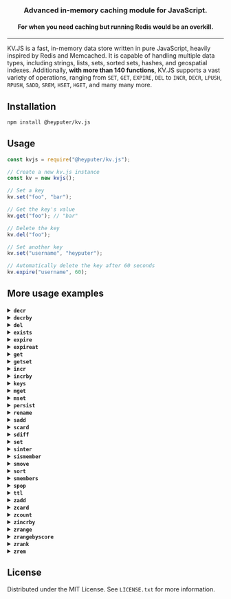 <h3 align="center">Advanced in-memory caching module for JavaScript.</h3>
<h4 align="center">For when you need caching but running Redis would be an overkill.</h4>
<hr>

KV.JS is a fast, in-memory data store written in pure JavaScript, heavily inspired by Redis and Memcached. It is capable of handling multiple data types, including strings, lists, sets, sorted sets, hashes, and geospatial indexes. Additionally, **with more than 140 functions**, KV.JS supports a vast variety of operations, ranging from `SET`, `GET`, `EXPIRE`, `DEL` to `INCR`, `DECR`, `LPUSH`, `RPUSH`, `SADD`, `SREM`, `HSET`, `HGET`, and many many more.

## Installation

```bash
npm install @heyputer/kv.js
```

## Usage

```javascript
const kvjs = require("@heyputer/kv.js");

// Create a new kv.js instance
const kv = new kvjs();

// Set a key
kv.set("foo", "bar");

// Get the key's value
kv.get("foo"); // "bar"

// Delete the key
kv.del("foo");

// Set another key
kv.set("username", "heyputer");

// Automatically delete the key after 60 seconds
kv.expire("username", 60);
```

## More usage examples

<details>
  <summary><strong><code>decr</code></strong></summary>

```javascript
// Assuming the key 'counter' has been set, decrement the value of the key by 1
kv.decr("counter");
```

</details>

<details>
  <summary><strong><code>decrby</code></strong></summary>

```javascript
// Assuming the key 'counter' has been set, decrement the value of the key by 5 (output: -5)
kv.decrby("counter", 5);

// Assuming the key 'counter' has been set, decrement the value of the key by -3 (output: 3)
kv.decrby("counter", -3);

// Assuming the key 'counter' has been set, decrement the value of the key by 10 (output: -7)
kv.decrby("counter", 10);

// Assuming the key 'counter' has been set, decrement the value of the key by 0 (output: 0)
kv.decrby("counter", 0);

// Assuming the key 'counter' has been set, decrement the value of the key by -7 (output: 4)
kv.decrby("counter", -7);
```

</details>

<details>
  <summary><strong><code>del</code></strong></summary>

Delete specified key(s). If a key does not exist, it is ignored.

```javascript
// Delete a single key ("key1"), returns 1 if the key was deleted, 0 if it did not exist or has expired.
kv.del("key1");

// Delete multiple keys ("key2" and "key3"), returns the number of keys deleted (0, 1, or 2) depending on which keys existed and were not expired.
kv.del("key2", "key3");

// Attempt to delete a non-existent key ("nonExistentKey"), returns 0 since the key does not exist.
kv.del("nonExistentKey");

// Attempt to delete an expired key ("expiredKey"), returns 0 if the key has expired.
kv.del("expiredKey");

// Delete multiple keys ("key4", "key5", "key6"), returns the number of keys deleted (0 to 3) depending on which keys existed and were not expired.
kv.del("key4", "key5", "key6");
```

</details>

<details>
  <summary><strong><code>exists</code></strong></summary>

Check if one or more keys exist.

```javascript
// Check if a single key ("key1") exists, returns 1 if the key exists and is not expired, 0 otherwise.
kv.exists("key1");

// Check if multiple keys ("key2" and "key3") exist, returns the number of existing keys (0, 1, or 2) that are not expired.
kv.exists("key2", "key3");

// Check if a non-existent key ("nonExistentKey") exists, returns 0 since the key does not exist.
kv.exists("nonExistentKey");

// Check if an expired key ("expiredKey") exists, returns 0 if the key has expired.
kv.exists("expiredKey");

// Check if multiple keys ("key4", "key5", "key6") exist, returns the number of existing keys (0 to 3) that are not expired.
kv.exists("key4", "key5", "key6");
```

</details>

<details>
  <summary><strong><code>expire</code></strong></summary>

```javascript
// Set a key's time to live in seconds without any option
kv.expire("username", 60);

// Set a key's time to live in seconds only if the key does not have an expiry time
kv.expire("username", 120, { NX: true });

// Set a key's time to live in seconds only if the key already has an expiry time
kv.expire("username", 180, { XX: true });

// Set a key's time to live in seconds only if the key's expiry time is greater than the specified time
kv.expire("username", 240, { GT: true });

// Set a key's time to live in seconds only if the key's expiry time is less than the specified time
kv.expire("username", 300, { LT: true });
```

</details>

<details>
  <summary><strong><code>expireat</code></strong></summary>

```javascript
// Set the TTL for key "user1" to expire in 30 seconds.
kv.expireat("user1", Math.floor(Date.now() / 1000) + 30);

// Set the TTL for key "user2" to expire at a specific UNIX timestamp (e.g. 1700000000), only if the key does not already have an expiry time.
kv.expireat("user2", 1700000000, { NX: true });

// Set the TTL for key "user3" to expire in 45 seconds, only if the key already has an expiry time.
kv.expireat("user3", Math.floor(Date.now() / 1000) + 45, { XX: true });

// Set the TTL for key "user4" to expire in 60 seconds, only if the new TTL is greater than the current TTL.
kv.expireat("user4", Math.floor(Date.now() / 1000) + 60, { GT: true });

// Set the TTL for key "user5" to expire in 15 seconds, only if the new TTL is less than the current TTL.
kv.expireat("user5", Math.floor(Date.now() / 1000) + 15, { LT: true });

// Set the TTL for key "user6" to expire at a specific UNIX timestamp (e.g. 1705000000), only if the key already have an expiry time.
kv.expireat("user6", 1705000000, { XX: true });

// Set the TTL for key "user7" to expire in 90 seconds, only if the key does not already have an expiry time.
kv.expireat("user7", Math.floor(Date.now() / 1000) + 90, { NX: true });

// Set the TTL for key "user8" to expire at a specific UNIX timestamp (e.g. 1710000000), only if the new TTL is greater than the current TTL.
kv.expireat("user8", 1710000000, { GT: true });

// Set the TTL for key "user9" to expire in 120 seconds, only if the new TTL is less than the current TTL.
kv.expireat("user9", Math.floor(Date.now() / 1000) + 120, { LT: true });

// Set the TTL for key "user10" to expire in 5 seconds.
kv.expireat("user10", Math.floor(Date.now() / 1000) + 5);
```

</details>

<details>
  <summary><strong><code>get</code></strong></summary>
  
  Get the value of a key.
  
  ```javascript
  // Example 1: Get the value of an existing key
  kv.get('username'); // Returns the value associated with the key 'username'

// Example 2: Get the value of a non-existent key
kv.get('nonexistent'); // Returns null

// Example 3: Get the value of an expired key (assuming 'expiredKey' was set with an expiration)
kv.get('expiredKey'); // Returns null

// Example 4: Get the value of a key after updating its value
kv.set('color', 'red'); // Sets the key 'color' to the value 'red'
kv.get('color'); // Returns 'red'

// Example 5: Get the value of a key after deleting it (assuming 'deletedKey' was previously set)
kv.delete('deletedKey'); // Deletes the key 'deletedKey'
kv.get('deletedKey'); // Returns null

````
</details>

<details>
<summary><strong><code>getset</code></strong></summary>

```javascript
// Set initial values for key.
kv.set("username", "John");

// Replace the value of "username" with "Alice" and return the old value ("John").
kv.getset("username", "Alice"); // Returns "John"

// Replace the value of "nonExistentKey" with "Bob" and return the old value (null).
kv.getset("nonExistentKey", "Bob"); // Returns null

````

</details>

<details>
  <summary><strong><code>incr</code></strong></summary>

```javascript
// Increment the value of an existing key ("key1") by 1, returns the new value of the key.
kv.incr("key1");

// Increment the value of a non-existing key ("nonExistentKey"), returns 1 as the new value of the key (since it's initialized as 0 and incremented by 1).
kv.incr("nonExistentKey");

// Increment the value of an expired key ("expiredKey"), if the key has expired, it will be treated as a new key, returns 1 as the new value of the key.
kv.incr("expiredKey");

// Increment the value of an existing key ("key2") with a non-numeric value, throws an error.
kv.incr("key2"); // Assuming "key2" has a non-numeric value

// Increment the value of an existing key ("key3") with a numeric value, returns the incremented value of the key.
kv.incr("key3"); // Assuming "key3" has a numeric value
```

</details>

<details>
  <summary><strong><code>incrby</code></strong></summary>

```javascript
// Increment the value of a key by 5 (assuming the key does not exist or its value is an integer)
kv.incrby("counter", 5);

// Increment the value of a key by -3 (assuming the key does not exist or its value is an integer)
kv.incrby("counter", -3);

// Increment the value of a key by 10 (assuming the key does not exist or its value is an integer)
kv.incrby("counter", 10);

// Increment the value of a key by 0 (assuming the key does not exist or its value is an integer)
kv.incrby("counter", 0);

// Increment the value of a key by -7 (assuming the key does not exist or its value is an integer)
kv.incrby("counter", -7);
```

</details>

<details>
  <summary><strong><code>keys</code></strong></summary>

```javascript
// Find all keys matching the pattern 'user:*' (assuming some keys matching the pattern exist)
kv.keys("user:*");

// Find all keys matching the pattern 'product:*' (assuming some keys matching the pattern exist)
kv.keys("product:*");

// Find all keys matching the pattern '*:email' (assuming some keys matching the pattern exist)
kv.keys("*:email");

// Find all keys matching the pattern 'username' (assuming some keys matching the pattern exist)
kv.keys("username");
```

</details>

<details>
  <summary><strong><code>mget</code></strong></summary>

```javascript
// Retrieve the values of key 'username'
kv.mget("username");

// Retrieve the values of keys 'username' and 'email' (assuming they exist)
kv.mget("username", "email");
```

</details>

<details>
  <summary><strong><code>mset</code></strong></summary>

```javascript
// Set the values of keys 'username' and 'email' to 'johndoe' and 'johndoe@example.com', respectively
kv.mset("username", "johndoe", "email", "johndoe@example.com");

// Set the values of keys 'counter' and 'score' to 0 and 100, respectively
kv.mset("counter", 0, "score", 100);
```

</details>

<details>
  <summary><strong><code>persist</code></strong></summary>

```javascript
// Remove the expiration from the key "key1".
kv.persist("key1");
```

</details>

<details>
  <summary><strong><code>rename</code></strong></summary>

```javascript
// Rename the key 'username' to 'email' (assuming 'username' exists)
kv.rename("username", "email");
```

</details>

<details>
  <summary><strong><code>sadd</code></strong></summary>

Add one or more members to a set stored at key.

```javascript
// add a member to a set
kv.sadd("set1", "member1"); // Output: true

// add multiple members to a set
kv.sadd("set1", "member2", "member3"); // Output: true

// print the members of a set
kv.smembers("set1"); // Output: ['member1', 'member2', 'member3']

// add a member to a set that already contains the member
kv.sadd("set1", "member1"); // Output: false

// add a member to a non-existent set
kv.sadd("set2", "member1"); // Output: true
```

</details>

<details>
  <summary><strong><code>scard</code></strong></summary>

Returns the number of members of the set stored at key.

```javascript
// add a few members to a set
kv.sadd("set1", "member1", "member2", "member3"); // Output: true
// print the number of members in a set
kv.scard("set1"); // Output: 3
```

</details>

<details>
  <summary><strong><code>sdiff</code></strong></summary>

This method retrieves the members of a set that are present in the first set but not in any of the subsequent sets, and returns them as a new set.

```javascript
// add a few members to a set
kv.sadd("set1", "member1", "member2", "member3"); // Output: true
// add a few members to a second set
kv.sadd("set2", "member2", "member3", "member4"); // Output: true
// print the members of the first set that are not in the second set
kv.sdiff("set1", "set2"); // Output: ['member1']
```

</details>

<details>
  <summary><strong><code>set</code></strong></summary>

Set the string value of a key with optional NX/XX/GET/EX/PX/EXAT/PXAT/KEEPTTL, GET, and expiration options.

```javascript
// Set a basic key-value pair
kv.set("username", "john_doe"); // Output: true

// Set a key-value pair only if the key does not already exist (NX option)
kv.set("username", "jane_doe", { NX: true });

// Set a key-value pair only if the key already exists (XX option)
kv.set("email", "jane@example.com", { XX: true });

// Set a key-value pair with an expiration time in seconds (EX option)
kv.set("session_token", "abc123", { EX: 3600 });

// Get the existing value and set a new value for a key (GET option)
kv.set("username", "mary_smith", { GET: true });

// Set a key-value pair with an expiration time in milliseconds (PX option)
kv.set("temp_data", "42", { PX: 1000 });

// Set a key-value pair with an expiration time at a specific Unix timestamp in seconds (EXAT option)
kv.set("event_data", "event1", { EXAT: 1677649420 });

// Set a key-value pair with an expiration time at a specific Unix timestamp in milliseconds (PXAT option)
kv.set("event_data2", "event2", { PXAT: 1677649420000 });

// Set a key-value pair and keep the original TTL if the key already exists (KEEPTTL option)
kv.set("username", "alice_wonder", { KEEPTTL: true });

// Set a key-value pair with multiple options (NX, EX, and GET options)
kv.set("new_user", "carol_baker", { NX: true, EX: 7200, GET: true });
```

</details>

<details>
  <summary><strong><code>sinter</code></strong></summary>

This method retrieves the members that are present in all the sets provided as arguments, and returns them as a new set representing the intersection of those sets.

```javascript
// add a few members to a set
kv.sadd("set1", "member1", "member2", "member3"); // Output: true
// add a few members to a second set
kv.sadd("set2", "member2", "member3", "member4"); // Output: true
// print the members that are present in both sets
kv.sinter("set1", "set2"); // Output: ['member2', 'member3']
```

</details>

<details>
  <summary><strong><code>sismember</code></strong></summary>

This method determines if a given value is a member of a set.

```javascript
// add a few members to a set
kv.sadd("set1", "member1", "member2", "member3"); // Output: true
// check if a member is present in a set
kv.sismember("set1", "member1"); // Output: true
// check if a member is not present in a set
kv.sismember("set1", "member4"); // Output: false
```

</details>

<details>
  <summary><strong><code>smove</code></strong></summary>

This method moves a member from one set to another.

```javascript
// add a few members to a set
kv.sadd("set1", "member1", "member2", "member3"); // Output: true
// add a few members to a second set
kv.sadd("set2", "member4", "member5", "member6"); // Output: true
// move a member from one set to another
kv.smove("set1", "set2", "member1"); // Output: true
// print the members of the first set
kv.smembers("set1"); // Output: ['member2', 'member3']
// print the members of the second set
kv.smembers("set2"); // Output: ['member1', 'member4', 'member5', 'member6']
```

</details>

<details>
  <summary><strong><code>sort</code></strong></summary>

Sort the elements in a list, set or sorted set.

```javascript
// add a few members to a set
kv.sadd("set1", "member1", "member2", "member3"); // Output: true
// sort the members of a set
kv.sort("set1"); // Output: ['member1', 'member2', 'member3']

// add a few members to a sorted set
kv.zadd("zset1", 1, "member1", 2, "member2", 3, "member3"); // Output: true
// sort the members of a sorted set
kv.sort("zset1"); // Output: ['member1', 'member2', 'member3']

// add a few members to a list
kv.rpush("list1", "member1", "member2", "member3"); // Output: true
// sort the members of a list
kv.sort("list1"); // Output: ['member1', 'member2', 'member3']
```

</details>

<details>
  <summary><strong><code>smembers</code></strong></summary>

This method retrieves all the members of the set value stored at key.

```javascript
// add a few members to a set
kv.sadd("set1", "member1", "member2", "member3"); // Output: true
// print the members of a set
kv.smembers("set1"); // Output: ['member1', 'member2', 'member3']
```

</details>

<details>
  <summary><strong><code>spop</code></strong></summary>

Removes and returns one or multiple random members from a set.

```javascript
// add a few members to a set
kv.sadd("set1", "member1", "member2", "member3", ",member4", "member5"); // Output: true
// remove and return a random member from a set
kv.spop("set1"); // Output: one of the members
// remove and return a random member from a set
kv.spop("set1", 2); // Output: two of the remaining members
```

</details>

<details>
  <summary><strong><code>ttl</code></strong></summary>

```javascript
// Set key 'username' to 'heyputer' and set its expiration to 60 seconds
kv.set("username", "heyputer");
kv.expire("username", 60);

// Check the time-to-live of key 'username'
kv.ttl("username"); // Returns 60
```

</details>

<details>
  <summary><strong><code>zadd</code></strong></summary>

```javascript
// Add a new member 'Alice' with a score of 10 to the sorted set 'students'.
kv.zadd("students", 10, "Alice");

// Add a new member 'Bob' with a score of 25 to the sorted set 'students'.
kv.zadd("students", 25, "Bob");

// Since 'Bob' already exists in the sorted set 'students', his score is updated to 26.
kv.zadd("students", 26, "Bob");
```

</details>

<details>
  <summary><strong><code>zcard</code></strong></summary>

```javascript
// Add two members to the sorted set 'students'.
kv.zadd("students", 10, "Alice");
kv.zadd("students", 25, "Bob");

// Get the number of members in the sorted set 'students'.
kv.zcard("students"); // Output: 2
```

</details>

<details>
  <summary><strong><code>zcount</code></strong></summary>

```javascript
// Add three members to the sorted set 'students'.
kv.zadd("students", 10, "Alice");
kv.zadd("students", 25, "Bob");
kv.zadd("students", 30, "Carol");

// Get the number of members in the sorted set 'students' with a score between 10 and 25.
kv.zcount("students", 10, 25); // Output: 2
```

</details>

<details>
  <summary><strong><code>zincrby</code></strong></summary>

```javascript
// Add two members to the sorted set 'students'.
kv.zadd("students", 10, "Alice");
kv.zadd("students", 25, "Bob");

// Increment the score of member 'Alice' by 5.
kv.zincrby("students", 5, "Alice");

// Get the score of member 'Alice'.
kv.zscore("students", "Alice"); // Output: 15
```

</details>

<details>
  <summary><strong><code>zrange</code></strong></summary>

```javascript
// Add three members to the sorted set 'students'.
kv.zadd("students", 10, "Alice");
kv.zadd("students", 25, "Bob");
kv.zadd("students", 30, "Carol");

// Get the members of the sorted set 'students' with a score between 10 and 25.
kv.zrange("students", 10, 25); // Output: ['Alice', 'Bob']
```

</details>

<details>
  <summary><strong><code>zrangebyscore</code></strong></summary>

```javascript
// Add three members to the sorted set 'students'.
kv.zadd("students", 10, "Alice");
kv.zadd("students", 25, "Bob");
kv.zadd("students", 30, "Carol");

// Get the members of the sorted set 'students' with a score between 10 and 25.
kv.zrangebyscore("students", 10, 25); // Output: ['Alice', 'Bob']
```

</details>

<details>
  <summary><strong><code>zrank</code></strong></summary>

```javascript
// Add three members to the sorted set 'students'.
kv.zadd("students", 10, "Alice");
kv.zadd("students", 25, "Bob");
kv.zadd("students", 30, "Carol");

// Get the rank of member 'Bob' in the sorted set 'students'.
kv.zrank("students", "Bob"); // Output: 1
```

</details>

<details>
  <summary><strong><code>zrem</code></strong></summary>

```javascript
// Add three members to the sorted set 'students'.
kv.zadd("students", 10, "Alice");
kv.zadd("students", 25, "Bob");
kv.zadd("students", 30, "Carol");

// Remove member 'Bob' from the sorted set 'students'.
kv.zrem("students", "Bob");

// Get the members of the sorted set 'students'.
kv.zrange("students", 0, -1); // Output: [ [ 'Alice', 10 ], [ 'Carol', 30 ] ]
```

</details>

## License

Distributed under the MIT License. See `LICENSE.txt` for more information.
